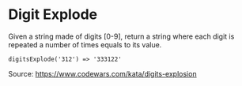 # Digit Explode

Given a string made of digits [0-9], return a string where each digit is repeated a number of times equals to its value.

`digitsExplode('312') => '333122'`

Source: https://www.codewars.com/kata/digits-explosion
